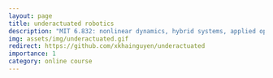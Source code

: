 ```yaml
---
layout: page
title: underactuated robotics
description: "MIT 6.832: nonlinear dynamics, hybrid systems, applied optimal and robust control, and motion planning"
img: assets/img/underactuated.gif
redirect: https://github.com/xkhainguyen/underactuated
importance: 1
category: online course
---
```


